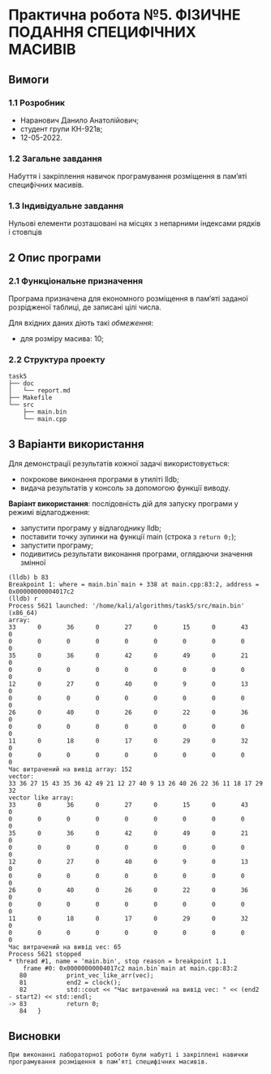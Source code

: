 # Практична робота №5. ФІЗИЧНЕ ПОДАННЯ СПЕЦИФІЧНИХ МАСИВІВ

## Вимоги

### 1.1 Розробник

* Наранович Данило Анатолійович;
* студент групи КН-921в;
* 12-05-2022.

### 1.2 Загальне завдання

Набуття і закріплення навичок програмування розміщення в пам’яті специфічних масивів.

### 1.3 Індивідуальне завдання

Нульові елементи розташовані на місцях з непарними індексами рядків і стовпців

## 2 Опис програми

### 2.1 Функціональне призначення

Програма призначена для економного розміщення в пам’яті заданої розрідженої таблиці, де записані цілі числа.

Для вхідних даних діють такі *обмеження*:
 - для розміру масива: 10;

### 2.2 Структура проекту

```
task5
├── doc
│   └── report.md
├── Makefile
└── src
    ├── main.bin
    └── main.cpp
```

## 3 Варіанти використання

Для демонстрації результатів кожної задачі використовується:

- покрокове виконання програми в утиліті lldb;
- видача результатів у консоль за допомогою функції виводу.

**Варіант використання**: послідовність дій для запуску програми у режимі відлагодження:
- запустити програму у відлагоднику lldb;
- поставити точку зупинки на функції main (строка з `return 0;`);
- запустити програму;
- подивитись результати виконання програми, оглядаючи значення змінної

```
(lldb) b 83
Breakpoint 1: where = main.bin`main + 338 at main.cpp:83:2, address = 0x00000000004017c2
(lldb) r
Process 5621 launched: '/home/kali/algorithms/task5/src/main.bin' (x86_64)
array:
33      0       36      0       27      0       15      0       43      0
0       0       0       0       0       0       0       0       0       0
35      0       36      0       42      0       49      0       21      0
0       0       0       0       0       0       0       0       0       0
12      0       27      0       40      0       9       0       13      0
0       0       0       0       0       0       0       0       0       0
26      0       40      0       26      0       22      0       36      0
0       0       0       0       0       0       0       0       0       0
11      0       18      0       17      0       29      0       32      0
0       0       0       0       0       0       0       0       0       0
Час витрачений на вивід array: 152
vector:
33 36 27 15 43 35 36 42 49 21 12 27 40 9 13 26 40 26 22 36 11 18 17 29 32 
vector like array:
33      0       36      0       27      0       15      0       43      0
0       0       0       0       0       0       0       0       0       0
35      0       36      0       42      0       49      0       21      0
0       0       0       0       0       0       0       0       0       0
12      0       27      0       40      0       9       0       13      0
0       0       0       0       0       0       0       0       0       0
26      0       40      0       26      0       22      0       36      0
0       0       0       0       0       0       0       0       0       0
11      0       18      0       17      0       29      0       32      0
0       0       0       0       0       0       0       0       0       0
Час витрачений на вивід vec: 65
Process 5621 stopped
* thread #1, name = 'main.bin', stop reason = breakpoint 1.1
    frame #0: 0x00000000004017c2 main.bin`main at main.cpp:83:2
   80           print_vec_like_arr(vec);
   81           end2 = clock();
   82           std::cout << "Час витрачений на вивід vec: " << (end2 - start2) << std::endl;
-> 83           return 0;
   84   }
```

## Висновки
	При виконанні лабораторної роботи були набуті і закріплені навички програмування розміщення в пам’яті специфічних масивів.